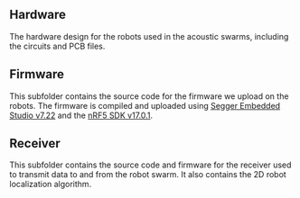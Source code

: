 ## Hardware
The hardware design for the robots used in the acoustic swarms, including the circuits and PCB files.

## Firmware
This subfolder contains the source code for the firmware we upload on the robots. The firmware is compiled and uploaded using [Segger Embedded Studio v7.22](https://www.segger.com/downloads/embedded-studio/) and the [nRF5 SDK v17.0.1](https://www.nordicsemi.com/Products/Development-software/nRF5-SDK/Download#infotabs). 

## Receiver
This subfolder contains the source code and firmware for the receiver used to transmit data to and from the robot swarm. It also contains the 2D robot localization algorithm.
